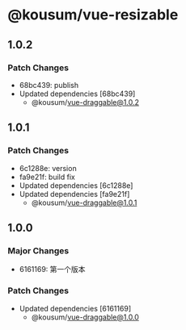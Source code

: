 # @kousum/vue-resizable

## 1.0.2

### Patch Changes

- 68bc439: publish
- Updated dependencies [68bc439]
  - @kousum/vue-draggable@1.0.2

## 1.0.1

### Patch Changes

- 6c1288e: version
- fa9e21f: build fix
- Updated dependencies [6c1288e]
- Updated dependencies [fa9e21f]
  - @kousum/vue-draggable@1.0.1

## 1.0.0

### Major Changes

- 6161169: 第一个版本

### Patch Changes

- Updated dependencies [6161169]
  - @kousum/vue-draggable@1.0.0
